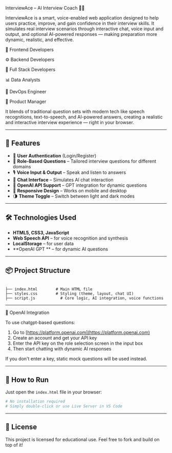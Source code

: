 InterviewAce – AI Interview Coach 🧠💬

InterviewAce is a smart, voice-enabled web application designed to help users practice, improve, and gain confidence in their interview skills. It simulates real interview scenarios through interactive chat, voice input and output, and optional AI-powered responses — making preparation more dynamic, realistic, and effective.

🎨 Frontend Developers

⚙️ Backend Developers

🔗 Full Stack Developers

📊 Data Analysts

🧪 DevOps Engineer

🧭 Product Manager

It blends of traditional question sets with modern tech like speech recognitions, text-to-speech, and AI-powered answers, creating a realistic and interactive interview experience — right in your browser.

---

## 🚀 Features

- 🔐 **User Authentication** (Login/Register)
- 🧩 **Role-Based Questions** – Tailored interview questions for different domains
- 🎙️ **Voice Input & Output** – Speak and listen to answers
- 💬 **Chat Interface** – Simulates AI chat interaction
- 🧠 **OpenAI API Support** – GPT integration for dynamic questions 
- 🎨 **Responsive Design** – Works on mobile and desktop
- 🌗 **Theme Toggle** – Switch between light and dark modes

---

## 🛠️ Technologies Used

- **HTML5, CSS3, JavaScript**
- **Web Speech API** – for voice recognition and synthesis
- **LocalStorage** – for user data
- **OpenAI GPT ** – for dynamic AI questions 

---

## 📦 Project Structure

```

├── index.html        # Main HTML file
├── styles.css        # Styling (theme, layout, chat UI)
├── script.js           # Core logic, AI integration, voice functions

````

---

🤖 OpenAI Integration

To use chatgpt-based questions:

1. Go to [https://platform.openai.com](https://platform.openai.com)
2. Create an account and get your API key
3. Enter the API key on the role selection screen in the input box
4. Then start chatting with dynamic AI responses

If you don't enter a key, static mock questions will be used instead.

---

## 🧪 How to Run

Just open the `index.html` file in your browser:

```bash
# No installation required
# Simply double-click or use Live Server in VS Code
```

---

## 📄 License

This project is licensed for educational use.
Feel free to fork and build on top of it!

